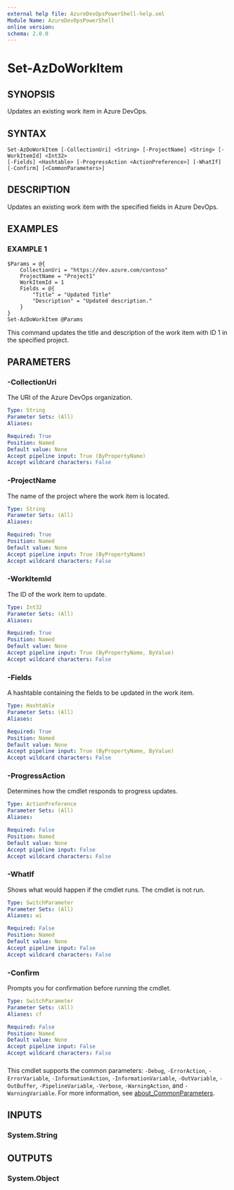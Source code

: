 ```yaml
---
external help file: AzureDevOpsPowerShell-help.xml
Module Name: AzureDevOpsPowerShell
online version:
schema: 2.0.0
---
```


# Set-AzDoWorkItem

## SYNOPSIS
Updates an existing work item in Azure DevOps.

## SYNTAX

```
Set-AzDoWorkItem [-CollectionUri] <String> [-ProjectName] <String> [-WorkItemId] <Int32>
[-Fields] <Hashtable> [-ProgressAction <ActionPreference>] [-WhatIf] [-Confirm] [<CommonParameters>]
```

## DESCRIPTION
Updates an existing work item with the specified fields in Azure DevOps.

## EXAMPLES

### EXAMPLE 1
```
$Params = @{
    CollectionUri = "https://dev.azure.com/contoso"
    ProjectName = "Project1"
    WorkItemId = 1
    Fields = @{
        "Title" = "Updated Title"
        "Description" = "Updated description."
    }
}
Set-AzDoWorkItem @Params
```
This command updates the title and description of the work item with ID 1 in the specified project.

## PARAMETERS

### -CollectionUri
The URI of the Azure DevOps organization.

```yaml
Type: String
Parameter Sets: (All)
Aliases:

Required: True
Position: Named
Default value: None
Accept pipeline input: True (ByPropertyName)
Accept wildcard characters: False
```

### -ProjectName
The name of the project where the work item is located.

```yaml
Type: String
Parameter Sets: (All)
Aliases:

Required: True
Position: Named
Default value: None
Accept pipeline input: True (ByPropertyName)
Accept wildcard characters: False
```

### -WorkItemId
The ID of the work item to update.

```yaml
Type: Int32
Parameter Sets: (All)
Aliases:

Required: True
Position: Named
Default value: None
Accept pipeline input: True (ByPropertyName, ByValue)
Accept wildcard characters: False
```

### -Fields
A hashtable containing the fields to be updated in the work item.

```yaml
Type: Hashtable
Parameter Sets: (All)
Aliases:

Required: True
Position: Named
Default value: None
Accept pipeline input: True (ByPropertyName, ByValue)
Accept wildcard characters: False
```

### -ProgressAction
Determines how the cmdlet responds to progress updates.

```yaml
Type: ActionPreference
Parameter Sets: (All)
Aliases:

Required: False
Position: Named
Default value: None
Accept pipeline input: False
Accept wildcard characters: False
```

### -WhatIf
Shows what would happen if the cmdlet runs. The cmdlet is not run.

```yaml
Type: SwitchParameter
Parameter Sets: (All)
Aliases: wi

Required: False
Position: Named
Default value: None
Accept pipeline input: False
Accept wildcard characters: False
```

### -Confirm
Prompts you for confirmation before running the cmdlet.

```yaml
Type: SwitchParameter
Parameter Sets: (All)
Aliases: cf

Required: False
Position: Named
Default value: None
Accept pipeline input: False
Accept wildcard characters: False
```

### <CommonParameters>
This cmdlet supports the common parameters: `-Debug`, `-ErrorAction`, `-ErrorVariable`, `-InformationAction`, `-InformationVariable`, `-OutVariable`, `-OutBuffer`, `-PipelineVariable`, `-Verbose`, `-WarningAction`, and `-WarningVariable`. For more information, see [about_CommonParameters](https://go.microsoft.com/fwlink/?LinkID=113216).

## INPUTS

### System.String

## OUTPUTS

### System.Object

